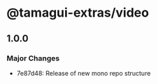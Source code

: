 # @tamagui-extras/video

## 1.0.0

### Major Changes

- 7e87d48: Release of new mono repo structure
